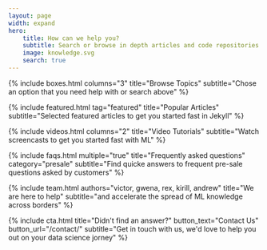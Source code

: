 ```yaml
---
layout: page
width: expand
hero:
    title: How can we help you?
    subtitle: Search or browse in depth articles and code repositories on everything on ML, from A-Z theory explanation to model development and implementation
    image: knowledge.svg
    search: true
---
```


{% include boxes.html columns="3" title="Browse Topics" subtitle="Chose an option that you need help with or search above" %}

{% include featured.html tag="featured" title="Popular Articles" subtitle="Selected featured articles to get you started fast in Jekyll" %}

{% include videos.html columns="2" title="Video Tutorials" subtitle="Watch screencasts to get you started fast with ML" %}

{% include faqs.html multiple="true" title="Frequently asked questions" category="presale" subtitle="Find quicke answers to frequent pre-sale questions asked by customers" %}

{% include team.html authors="victor, gwena, rex, kirill, andrew" title="We are here to help" subtitle="and accelerate the spread of ML knowledge across borders" %}

{% include cta.html title="Didn't find an answer?" button_text="Contact Us" button_url="/contact/" subtitle="Get in touch with us, we'd love to help you out on your data science jorney" %}

